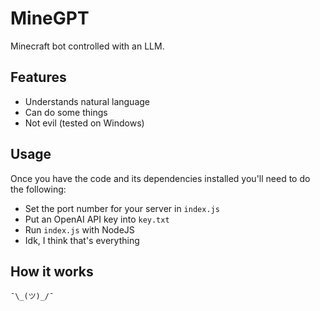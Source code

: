 # MineGPT
Minecraft bot controlled with an LLM.

## Features
- Understands natural language
- Can do some things
- Not evil (tested on Windows)

## Usage
Once you have the code and its dependencies installed you'll need to do the following:
- Set the port number for your server in `index.js`
- Put an OpenAI API key into `key.txt`
- Run `index.js` with NodeJS
- Idk, I think that's everything

## How it works
    ¯\_(ツ)_/¯